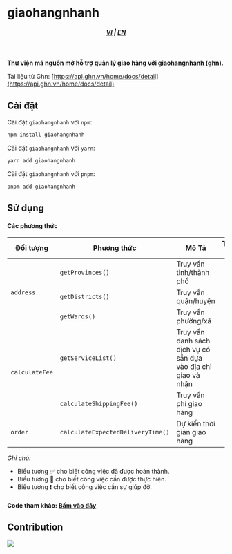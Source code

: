 # giaohangnhanh

<div style="text-align: center;">
    <h5>
        <a href="./README.md">VI</a>
        |
        <a href="./README_en-US.md">EN</a>
    </h5>
</div>
<br/>

<strong>Thư viện mã nguồn mở hỗ trợ quản lý giao hàng với [giaohangnhanh (ghn)](https://ghn.vn).</strong>

Tài liệu từ Ghn: [https://api.ghn.vn/home/docs/detail](https://api.ghn.vn/home/docs/detail)

## Cài đặt

Cài đặt `giaohangnhanh` với `npm`:

```bash
npm install giaohangnhanh
```

Cài đặt `giaohangnhanh` với `yarn`:

```bash
yarn add giaohangnhanh
```

Cài đặt `giaohangnhanh` với `pnpm`:

```bash
pnpm add giaohangnhanh
```

## Sử dụng

#### Các phương thức

<table>
    <thead>
        <tr>
            <th>Đối tượng</th>
            <th>Phương thức</th>
            <th>Mô Tả</th>
            <th>Trạng thái</th>
        </tr>
    </thead>
    <tbody>
        <tr>
            <td rowspan="3"><code>address</code></td>
            <td><code>getProvinces()</code></td>
            <td>Truy vấn tỉnh/thành phố</td>
            <td style="text-align:center">✅</td>
        </tr>
        <tr>
            <td><code>getDistricts()</code></td>
            <td>Truy vấn quận/huyện</td>
            <td style="text-align:center">✅</td>
        </tr>
        <tr>
            <td><code>getWards()</code></td>
            <td>Truy vấn phường/xã</td>
            <td style="text-align:center">✅</td>
        </tr>
        <tr>
            <td rowspan="2"><code>calculateFee</code></td>
            <td><code>getServiceList()</code></td>
            <td>Truy vấn danh sách dịch vụ có sẵn dựa vào địa chỉ giao và nhận</td>
            <td style="text-align:center">✅</td>
        </tr>
        <tr>
            <td><code>calculateShippingFee()</code></td>
            <td>Truy vấn phí giao hàng</td>
            <td style="text-align:center">✅</td>
        </tr>
        <tr>
            <td rowspan="2"><code>order</code></td>
            <td><code>calculateExpectedDeliveryTime()</code></td>
            <td>Dự kiến thời gian giao hàng</td>
            <td style="text-align:center">✅</td>
        </tr>
    </tbody>
</table>

_Ghi chú:_

- Biểu tượng ✅ cho biết công việc đã được hoàn thành.
- Biểu tượng 📝 cho biết công việc cần được thực hiện.
- Biểu tượng ❗ cho biết công việc cần sự giúp đỡ.

#### Code tham khảo: <a href="https://github.com/lehuygiang28/giaohangnhanh/blob/HEAD/example/index.ts" target="_blank">Bấm vào đây</a>

## Contribution

<a href="https://github.com/lehuygiang28/regex-vietnamese/graphs/contributors">
  <img src="https://contrib.rocks/image?repo=lehuygiang28/giaohangnhanh" />
</a>
